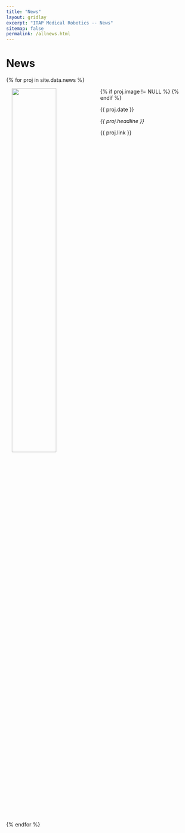 ```yaml
---
title: "News"
layout: gridlay
excerpt: "ITAP Medical Robotics -- News"
sitemap: false
permalink: /allnews.html
---
```


# News
<!--
{% for article in site.data.news %}
<p>{{ article.date }}
<br>
<em>{{ article.headline }}</em>
<br>
{{ article.link }} </p>
{% endfor %}

# Projects

{% assign number_printed = 0 %} -->

{% for proj in site.data.news %}

<div style="padding-left:15px;padding-right:15px;">
<div class="well" style="overflow: hidden;">
{% if proj.image != NULL %}
  <img src="{{ site.url }}{{ site.baseurl }}/images/newspic/{{ proj.image }}" class="img-responsive" width="50%" style="float: left" />
{% endif %}
<p>{{ proj.date }}</p> 
<p><em>{{ proj.headline }}</em></p>
<p>{{ proj.link }}</p>
</div>
</div>


{% endfor %}

<p> &nbsp; </p>
